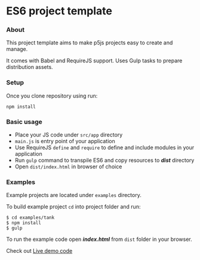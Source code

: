 # ES6 project template

### About
This project template aims to make p5js projects easy to create and manage.

It comes with Babel and RequireJS support. Uses Gulp tasks to prepare distribution assets.

### Setup
Once you clone repository using run:

```npm install```

### Basic usage
* Place your JS code under ```src/app``` directory
* ```main.js``` is entry point of your application
* Use RequireJS ```define``` and ```require``` to define and include modules in your application
* Run ```gulp``` command to transpile ES6 and copy resources to ***dist*** directory
* Open ```dist/index.html``` in browser of choice

### Examples

Example projects are located under `examples` directory.

To build example project `cd` into project folder and run:

```
$ cd examples/tank
$ npm install
$ gulp
```
To run the example code open ***index.html*** from `dist` folder in your browser.

Check out [Live demo code](https://ognjenvucko.github.io/p5js-es6-project-template/examples/tank/src/index.html)
